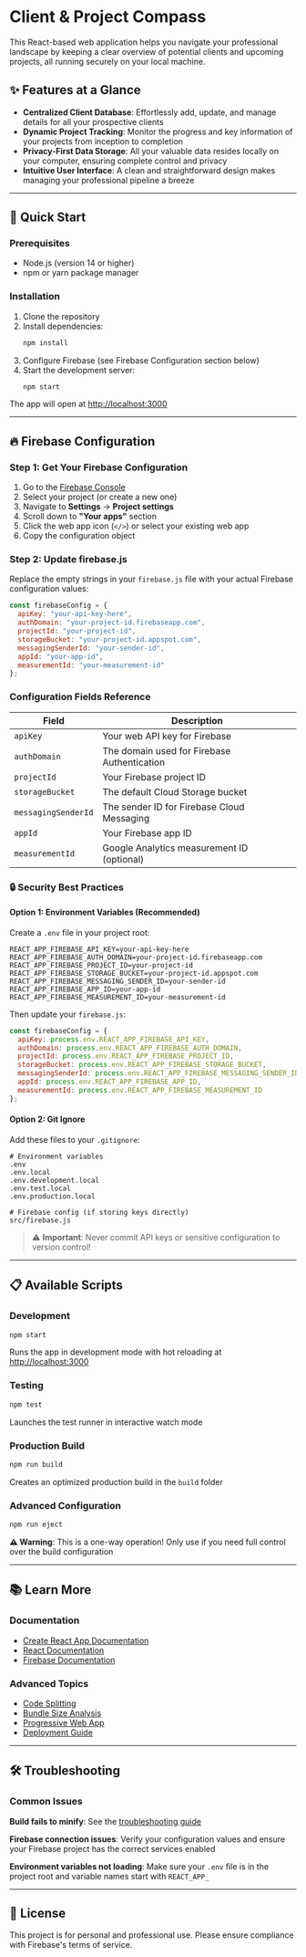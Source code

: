# Client & Project Compass

This React-based web application helps you navigate your professional landscape by keeping a clear overview of potential clients and upcoming projects, all running securely on your local machine.

## ✨ Features at a Glance

- **Centralized Client Database**: Effortlessly add, update, and manage details for all your prospective clients
- **Dynamic Project Tracking**: Monitor the progress and key information of your projects from inception to completion
- **Privacy-First Data Storage**: All your valuable data resides locally on your computer, ensuring complete control and privacy
- **Intuitive User Interface**: A clean and straightforward design makes managing your professional pipeline a breeze

---

## 🚀 Quick Start

### Prerequisites

- Node.js (version 14 or higher)
- npm or yarn package manager

### Installation

1. Clone the repository
2. Install dependencies:
   ```bash
   npm install
   ```
3. Configure Firebase (see Firebase Configuration section below)
4. Start the development server:
   ```bash
   npm start
   ```

The app will open at [http://localhost:3000](http://localhost:3000)

---

## 🔥 Firebase Configuration

### Step 1: Get Your Firebase Configuration

1. Go to the [Firebase Console](https://console.firebase.google.com/)
2. Select your project (or create a new one)
3. Navigate to **Settings** → **Project settings**
4. Scroll down to **"Your apps"** section
5. Click the web app icon (`</>`) or select your existing web app
6. Copy the configuration object

### Step 2: Update firebase.js

Replace the empty strings in your `firebase.js` file with your actual Firebase configuration values:

```javascript
const firebaseConfig = {
  apiKey: "your-api-key-here",
  authDomain: "your-project-id.firebaseapp.com",
  projectId: "your-project-id",
  storageBucket: "your-project-id.appspot.com",
  messagingSenderId: "your-sender-id",
  appId: "your-app-id",
  measurementId: "your-measurement-id"
};
```

### Configuration Fields Reference

| Field | Description |
|-------|-------------|
| `apiKey` | Your web API key for Firebase |
| `authDomain` | The domain used for Firebase Authentication |
| `projectId` | Your Firebase project ID |
| `storageBucket` | The default Cloud Storage bucket |
| `messagingSenderId` | The sender ID for Firebase Cloud Messaging |
| `appId` | Your Firebase app ID |
| `measurementId` | Google Analytics measurement ID (optional) |

### 🔒 Security Best Practices

#### Option 1: Environment Variables (Recommended)

Create a `.env` file in your project root:

```env
REACT_APP_FIREBASE_API_KEY=your-api-key-here
REACT_APP_FIREBASE_AUTH_DOMAIN=your-project-id.firebaseapp.com
REACT_APP_FIREBASE_PROJECT_ID=your-project-id
REACT_APP_FIREBASE_STORAGE_BUCKET=your-project-id.appspot.com
REACT_APP_FIREBASE_MESSAGING_SENDER_ID=your-sender-id
REACT_APP_FIREBASE_APP_ID=your-app-id
REACT_APP_FIREBASE_MEASUREMENT_ID=your-measurement-id
```

Then update your `firebase.js`:

```javascript
const firebaseConfig = {
  apiKey: process.env.REACT_APP_FIREBASE_API_KEY,
  authDomain: process.env.REACT_APP_FIREBASE_AUTH_DOMAIN,
  projectId: process.env.REACT_APP_FIREBASE_PROJECT_ID,
  storageBucket: process.env.REACT_APP_FIREBASE_STORAGE_BUCKET,
  messagingSenderId: process.env.REACT_APP_FIREBASE_MESSAGING_SENDER_ID,
  appId: process.env.REACT_APP_FIREBASE_APP_ID,
  measurementId: process.env.REACT_APP_FIREBASE_MEASUREMENT_ID
};
```

#### Option 2: Git Ignore

Add these files to your `.gitignore`:

```gitignore
# Environment variables
.env
.env.local
.env.development.local
.env.test.local
.env.production.local

# Firebase config (if storing keys directly)
src/firebase.js
```

> ⚠️ **Important**: Never commit API keys or sensitive configuration to version control!

---

## 📋 Available Scripts

### Development

```bash
npm start
```
Runs the app in development mode with hot reloading at [http://localhost:3000](http://localhost:3000)

### Testing

```bash
npm test
```
Launches the test runner in interactive watch mode

### Production Build

```bash
npm run build
```
Creates an optimized production build in the `build` folder

### Advanced Configuration

```bash
npm run eject
```
**⚠️ Warning**: This is a one-way operation! Only use if you need full control over the build configuration

---

## 📚 Learn More

### Documentation

- [Create React App Documentation](https://facebook.github.io/create-react-app/docs/getting-started)
- [React Documentation](https://reactjs.org/)
- [Firebase Documentation](https://firebase.google.com/docs)

### Advanced Topics

- [Code Splitting](https://facebook.github.io/create-react-app/docs/code-splitting)
- [Bundle Size Analysis](https://facebook.github.io/create-react-app/docs/analyzing-the-bundle-size)
- [Progressive Web App](https://facebook.github.io/create-react-app/docs/making-a-progressive-web-app)
- [Deployment Guide](https://facebook.github.io/create-react-app/docs/deployment)

---

## 🛠️ Troubleshooting

### Common Issues

**Build fails to minify**: See the [troubleshooting guide](https://facebook.github.io/create-react-app/docs/troubleshooting#npm-run-build-fails-to-minify)

**Firebase connection issues**: Verify your configuration values and ensure your Firebase project has the correct services enabled

**Environment variables not loading**: Make sure your `.env` file is in the project root and variable names start with `REACT_APP_`

---

## 📄 License

This project is for personal and professional use. Please ensure compliance with Firebase's terms of service.
